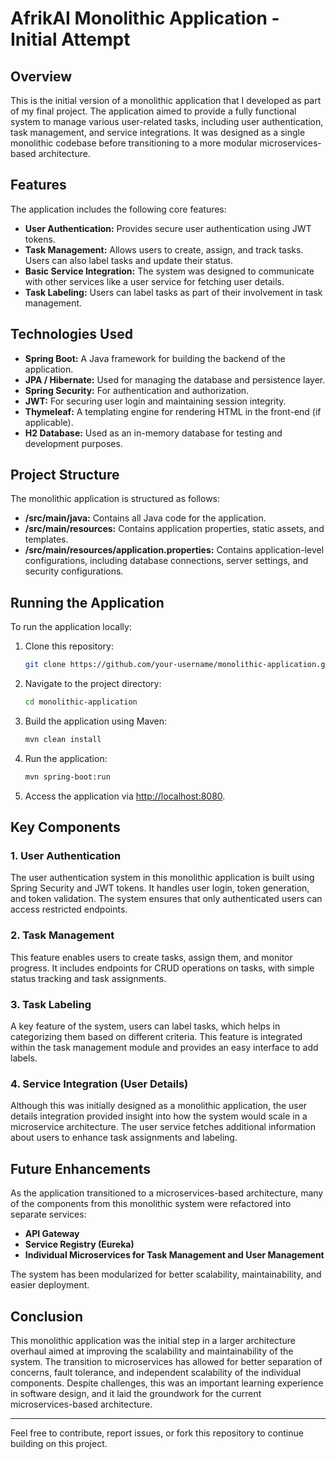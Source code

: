 # AfrikAI Monolithic Application - Initial Attempt

## Overview

This is the initial version of a monolithic application that I developed as part of my final project. The application aimed to provide a fully functional system to manage various user-related tasks, including user authentication, task management, and service integrations. It was designed as a single monolithic codebase before transitioning to a more modular microservices-based architecture.

## Features

The application includes the following core features:

- **User Authentication:** Provides secure user authentication using JWT tokens.
- **Task Management:** Allows users to create, assign, and track tasks. Users can also label tasks and update their status.
- **Basic Service Integration:** The system was designed to communicate with other services like a user service for fetching user details.
- **Task Labeling:** Users can label tasks as part of their involvement in task management.

## Technologies Used

- **Spring Boot:** A Java framework for building the backend of the application.
- **JPA / Hibernate:** Used for managing the database and persistence layer.
- **Spring Security:** For authentication and authorization.
- **JWT:** For securing user login and maintaining session integrity.
- **Thymeleaf:** A templating engine for rendering HTML in the front-end (if applicable).
- **H2 Database:** Used as an in-memory database for testing and development purposes.

## Project Structure

The monolithic application is structured as follows:

- **/src/main/java:** Contains all Java code for the application.
- **/src/main/resources:** Contains application properties, static assets, and templates.
- **/src/main/resources/application.properties:** Contains application-level configurations, including database connections, server settings, and security configurations.

## Running the Application

To run the application locally:

1. Clone this repository:
    ```bash
    git clone https://github.com/your-username/monolithic-application.git
    ```
2. Navigate to the project directory:
    ```bash
    cd monolithic-application
    ```
3. Build the application using Maven:
    ```bash
    mvn clean install
    ```
4. Run the application:
    ```bash
    mvn spring-boot:run
    ```
5. Access the application via [http://localhost:8080](http://localhost:8080).

## Key Components

### 1. User Authentication

The user authentication system in this monolithic application is built using Spring Security and JWT tokens. It handles user login, token generation, and token validation. The system ensures that only authenticated users can access restricted endpoints.

### 2. Task Management

This feature enables users to create tasks, assign them, and monitor progress. It includes endpoints for CRUD operations on tasks, with simple status tracking and task assignments.

### 3. Task Labeling

A key feature of the system, users can label tasks, which helps in categorizing them based on different criteria. This feature is integrated within the task management module and provides an easy interface to add labels.

### 4. Service Integration (User Details)

Although this was initially designed as a monolithic application, the user details integration provided insight into how the system would scale in a microservice architecture. The user service fetches additional information about users to enhance task assignments and labeling.

## Future Enhancements

As the application transitioned to a microservices-based architecture, many of the components from this monolithic system were refactored into separate services:

- **API Gateway**
- **Service Registry (Eureka)**
- **Individual Microservices for Task Management and User Management**

The system has been modularized for better scalability, maintainability, and easier deployment.

## Conclusion

This monolithic application was the initial step in a larger architecture overhaul aimed at improving the scalability and maintainability of the system. The transition to microservices has allowed for better separation of concerns, fault tolerance, and independent scalability of the individual components. Despite challenges, this was an important learning experience in software design, and it laid the groundwork for the current microservices-based architecture.

---

Feel free to contribute, report issues, or fork this repository to continue building on this project.
